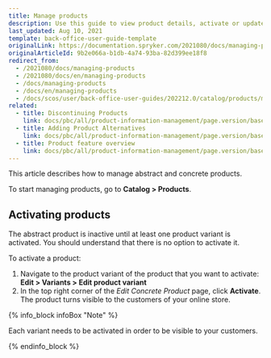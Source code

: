 ```yaml
---
title: Manage products
description: Use this guide to view product details, activate or update product attributes in the Back Office.
last_updated: Aug 10, 2021
template: back-office-user-guide-template
originalLink: https://documentation.spryker.com/2021080/docs/managing-products
originalArticleId: 9b2e066a-b1db-4a74-93ba-82d399ee18f8
redirect_from:
  - /2021080/docs/managing-products
  - /2021080/docs/en/managing-products
  - /docs/managing-products
  - /docs/en/managing-products
  - /docs/scos/user/back-office-user-guides/202212.0/catalog/products/managing-products/managing-products.html
related:
  - title: Discontinuing Products
    link: docs/pbc/all/product-information-management/page.version/base-shop/manage-in-the-back-office/products/manage-product-variants/discontinue-products.html
  - title: Adding Product Alternatives
    link: docs/pbc/all/product-information-management/page.version/base-shop/manage-in-the-back-office/products/manage-product-variants/add-product-alternatives.html
  - title: Product feature overview
    link: docs/pbc/all/product-information-management/page.version/base-shop/feature-overviews/product-feature-overview/product-feature-overview.html
---
```


This article describes how to manage abstract and concrete products.

To start managing products, go to **Catalog&nbsp;<span aria-label="and then">></span> Products**.

## Activating products

The abstract product is inactive until at least one product variant is activated. You should understand that there is no option to activate it.

To activate a product:
1. Navigate to the product variant of the product that you want to activate:
    **Edit&nbsp;<span aria-label="and then">></span> Variants&nbsp;<span aria-label="and then">></span> Edit product variant**
2.  In the top right corner of the *Edit Concrete Product* page, click **Activate**.
The product turns visible to the customers of your online store.

{% info_block infoBox "Note" %}

Each variant needs to be activated in order to be visible to your customers.

{% endinfo_block %}
